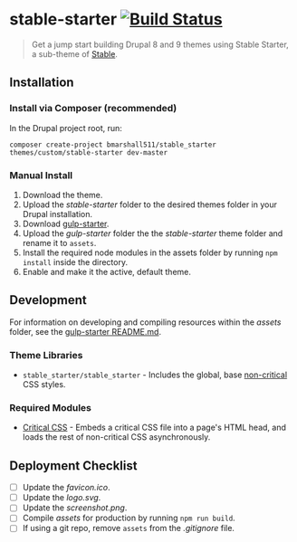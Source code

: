 # stable-starter [![Build Status](https://travis-ci.com/bmarshall511/stable-starter.svg?branch=master)](https://travis-ci.com/bmarshall511/stable-starter)

> Get a jump start building Drupal 8 and 9 themes using Stable Starter, a sub-theme of [Stable](https://www.drupal.org/docs/8/core/themes/stable-theme).

## Installation

### Install via Composer (recommended)

In the Drupal project root, run:
```
composer create-project bmarshall511/stable_starter themes/custom/stable-starter dev-master
```

### Manual Install

1. Download the theme.
2. Upload the *stable-starter* folder to the desired themes folder in your Drupal installation.
3. Download [gulp-starter](https://github.com/bmarshall511/gulp-starter).
4. Upload the *gulp-starter* folder the the *stable-starter* theme folder and rename it to `assets`.
5. Install the required node modules in the assets folder by running `npm install` inside the directory.
6. Enable and make it the active, default theme.

## Development

For information on developing and compiling resources within the *assets* folder, see the [gulp-starter README.md](https://github.com/bmarshall511/gulp-starter/blob/master/README.md).

### Theme Libraries

* `stable_starter/stable_starter` - Includes the global, base [non-critical](https://web.dev/defer-non-critical-css/) CSS styles.

### Required Modules

* [Critical CSS](https://www.drupal.org/project/critical_css) - Embeds a critical CSS file into a page's HTML head, and loads the rest of non-critical CSS asynchronously.

## Deployment Checklist

- [ ] Update the *favicon.ico*.
- [ ] Update the *logo.svg*.
- [ ] Update the *screenshot.png*.
- [ ] Compile *assets* for production by running `npm run build`.
- [ ] If using a git repo, remove `assets` from the *.gitignore* file.
